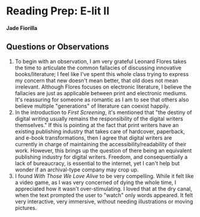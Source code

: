 # Reading Prep: E-lit II

#### Jade Fiorilla

## Questions or Observations

1. To begin with an observation, I am very grateful Leonard Flores takes the time to articulate the common fallacies of discussing innovative books/literature; I feel like I've spent this whole class trying to express my concern that new doesn't mean better, that old does not mean irrelevant. Although Flores focuses on electronic literature, I believe the fallacies are just as applicable between print and electronic mediums. It's reassuring for someone as romantic as I am to see that others also believe multiple "generations" of literature can coexist happily.
2. In the introduction to *First Screening*, it's mentioned that "the destiny of digital writing usually remains the responsibility of the digital writers themselves." If this is pointing at the fact that print writers have an existing publishing industry that takes care of hardcover, paperback, and e-book transformations, then I agree that digital writers are currently in charge of maintaining the accessibility/readability of their work. However, this brings up the question of there being an equivalent publishing industry for digital writers. Freedom, and consequentially a lack of bureaucracy, is essential to the internet, yet I can't help but wonder if an archival-type company may crop up. 
3. I found *With Those We Love Alive* to be very compelling. While it felt like a video game, as I was very concerned of dying the whole time, I appreciated how it wasn't over-stimulating. I loved that at the dry canal, when the text prompted the user to "watch" only words appeared. It felt very interactive, very immersive, without needing illustrations or moving pictures. 